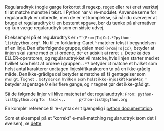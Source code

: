 Regularudtryk (nogle gange forkortet til regexp, regex eller re) er et værktøj til at matche mønstre i tekst. I Python har vi re-modulet. Anvendelserne for regularudtryk er udbredte, men de er ret komplekse, så når du overvejer at bruge et regularudtryk til en bestemt opgave, bør du tænke på alternativer og kun vælge regularudtryk som en sidste udvej.

Et eksempel på et regularudtryk er `r"^(From|To|Cc).*?python-list@python.org"`. Nu til en forklaring: Caret `^` matcher tekst i begyndelsen af en linje. Den efterfølgende gruppe, delen med `(From|To|Cc)`, betyder at linjen skal starte med et af ordene, der er adskilt af røret `|`. Dette kaldes ELLER-operatoren, og regularudtrykket vil matche, hvis linjen starter med et hvilket som helst af ordene i gruppen. `.*?` betyder at matche et hvilket som helst antal karakterer undtagen linjeskiftkarakteren `\n` på en ikke-grådig måde. Den ikke-grådige del betyder at matche så få gentagelser som muligt. Tegnet `.` betyder en hvilken som helst ikke-linjeskift karakter, `*` betyder at gentage 0 eller flere gange, og `?` tegnet gør det ikke-grådigt.

Så de følgende linjer vil blive matchet af det regularudtryk:
`From: python-list@python.org`
`To: !asp]<,.      python-list@python.org`

En komplet reference til re-syntax er tilgængelig i [python documentation](http://docs.python.org/library/re.html#regular-expression-syntax "RE syntax").

Som et eksempel på et "korrekt" e-mail-matching regularudtryk (som det i øvelsen), se [dette](http://www.ex-parrot.com/pdw/Mail-RFC822-Address.html)